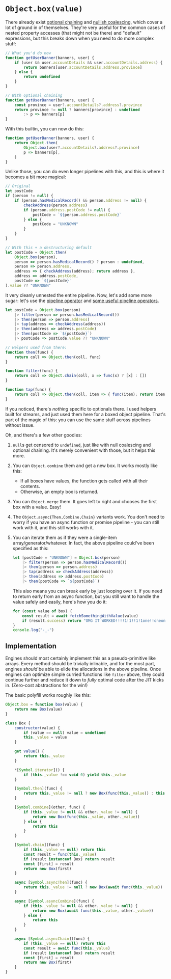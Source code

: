 # `Object.box(value)`

There already exist [optional chaining](https://github.com/tc39/proposal-optional-chaining) and [nullish coalescing](https://github.com/tc39/proposal-nullish-coalescing), which cover a lot of ground in of themselves. They're very useful for the common cases of nested property accesses (that might not be there) and "default" expressions, but this breaks down when you need to do more complex stuff:

```js
// What you'd do now
function getUserBanner(banners, user) {
    if (user && user.accountDetails && user.accountDetails.address) {
        return banners[user.accountDetails.address.province]
    } else {
        return undefined
    }
}

// With optional chaining
function getUserBanner(banners, user) {
    const province = user?.accountDetails?.address?.province
    return province != null ? banners[province] : undefined
        :> p => banners[p]
}
```

With this builtin, you can now do this:

```js
function getUserBanner(banners, user) {
    return Object.then(
        Object.box(user?.accountDetails?.address?.province)
        p => banners[p],
    )
}
```

Unlike those, you can do even longer pipelines with this, and this is where it becomes a bit more magical:

```js
// Original
let postCode
if (person != null) {
    if (person.hasMedicalRecord() && person.address != null) {
        checkAddress(person.address)
        if (person.address.postCode != null) {
            postCode = `${person.address.postCode}`
        } else {
            postCode = "UNKNOWN"
        }
    }
}

// With this + a destructuring default
let postCode = Object.then(
    Object.box(person),
    person => person.hasMedicalRecord() ? person : undefined,
    person => person.address,
    address => { checkAddress(address); return address },
    address => address.postCode,
    postCode => `${postCode}`
).value ?? "UNKNOWN"
```

It very cleanly unnested the entire pipeline. Now, let's add some more sugar: let's use the [pipeline operator](https://github.com/tc39/proposal-pipeline-operator/) and [some useful pipeline operators](https://github.com/isiahmeadows/lifted-pipeline-strawman/blob/isiahmeadows-syntax-free/pipeline-chain.md#use-cases).

```js
let postCode = Object.box(person)
    |> filter(person => person.hasMedicalRecord())
    |> then(person => person.address)
    |> tap(address => checkAddress(address))
    |> then(address => address.postCode)
    |> then(postCode => `${postCode}`)
    |> postCode => postCode.value ?? "UNKNOWN"

// Helpers used from there:
function then(func) {
    return coll => Object.then(coll, func)
}

function filter(func) {
    return coll => Object.chain(coll, x => func(x) ? [x] : [])
}

function tap(func) {
    return coll => Object.then(coll, item => { func(item); return item })
}
```

If you noticed, there's *nothing* specific to optionals there. I used helpers built for streams, and just used them here for a boxed object pipeline. That's part of the magic of this: you can use the same stuff across pipelines without issue.

Oh, and there's a few other goodies:

1. `null`s get censored to `undefined`, just like with null coalescing and optional chaining. It's merely convenient with those, but it helps this more.

1. You can `Object.combine` them and get a new box. It works mostly like this:
    - If all boxes have values, the function gets called with all their contents.
    - Otherwise, an empty box is returned.

1. You can `Object.merge` them. It goes left to right and chooses the first box with a value. Easy!

1. The `Object.async{Then,Combine,Chain}` variants work. You don't need to worry if you have an async function or promise pipeline - you can still work with it, and this still works with it.

1. You can iterate them as if they were a single-item array/generator/whatever. In fact, the above pipeline could've been specified as this:

    ```js
    let [postCode = "UNKNOWN"] = Object.box(person)
        |> filter(person => person.hasMedicalRecord())
        |> then(person => person.address)
        |> tap(address => checkAddress(address))
        |> then(address => address.postCode)
        |> then(postCode => `${postCode}`)
    ```

    This also means you can break early by just looping over it. If you need to return early from an async function, but you still want to handle the value safely and easily, here's how you do it:

    ```js
    for (const value of box) {
        const result = await fetchSomethingWithValue(value)
        if (result.success) return "OMG IT WORKED!!!!1!1!!1!1one!!oneoneone!"
    }
    console.log("-_-")
    ```

## Implementation

Engines should most certainly implement this as a pseudo-primitive like arrays. Every method should be trivially inlinable, and for the most part, engines *should* be able to elide the allocations in the above pipeline. Once engines can optimize simple curried functions like `filter` above, they could continue further and reduce it down to *fully* optimal code after the JIT kicks in. (Zero-cost abstractions for the win!)

The basic polyfill works roughly like this:

```js
Object.box = function box(value) {
    return new Box(value)
}

class Box {
    constructor(value) {
        if (value == null) value = undefined
        this._value = value
    }

    get value() {
        return this._value
    }

    *[Symbol.iterator]() {
        if (this._value !== void 0) yield this._value
    }

    [Symbol.then](func) {
        return this._value != null ? new Box(func(this._value)) : this
    }

    [Symbol.combine](other, func) {
        if (this._value != null && other._value != null) {
            return new Box(func(this._value, other._value))
        } else {
            return this
        }
    }

    [Symbol.chain](func) {
        if (this._value == null) return this
        const result = func(this._value)
        if (result instanceof Box) return result
        const [first] = result
        return new Box(first)
    }

    async [Symbol.asyncThen](func) {
        return this._value != null ? new Box(await func(this._value)) : this
    }

    async [Symbol.asyncCombine](func) {
        if (this._value != null && other._value != null) {
            return new Box(await func(this._value, other._value))
        } else {
            return this
        }
    }

    async [Symbol.asyncChain](func) {
        if (this._value == null) return this
        const result = await func(this._value)
        if (result instanceof Box) return result
        const [first] = result
        return new Box(first)
    }
}
```
